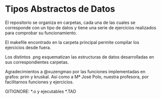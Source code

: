 # Tipos Abstractos de Datos

El repositorio se organiza en carpetas, cada una de las cuales se corresponde
con un tipo de datos y tiene una serie de ejercicios realizados para comprobar
su funcionamiento.

El makefile encontrado en la carpeta principal permite compilar los ejercicios
desde fuera.

Los distintos .png esquematizan las estructuras de datos desarrolladas en sus
correspondientes carpetas.

Agradecimientos a @xuzengmao por las funciones implementadas en grafos: prim y kruskal. Así como a Mª José Polo, nuestra profesora, por facilitarnos funciones y ejercicios.

GITIGNORE: *.o y ejecutables *.TAD
